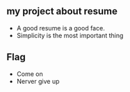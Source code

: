 ## my project about resume
- A good resume is a good face.
- Simplicity is the most important thing

## Flag
- Come on
- Nerver give up
